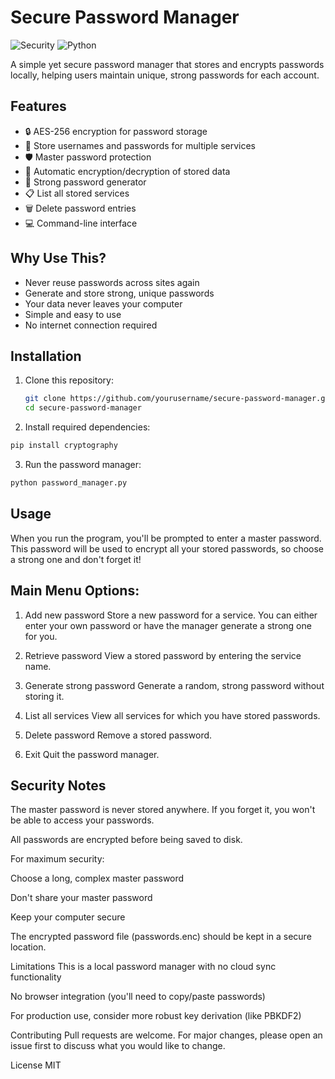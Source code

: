 # Secure Password Manager

![Security](https://img.shields.io/badge/security-encrypted-blue)
![Python](https://img.shields.io/badge/python-3.6%2B-green)

A simple yet secure password manager that stores and encrypts passwords locally, helping users maintain unique, strong passwords for each account.

## Features

- 🔒 AES-256 encryption for password storage
- 📝 Store usernames and passwords for multiple services
- 🛡️ Master password protection
- 🔄 Automatic encryption/decryption of stored data
- 🎲 Strong password generator
- 📋 List all stored services
- 🗑️ Delete password entries
- 💻 Command-line interface

## Why Use This?

- Never reuse passwords across sites again
- Generate and store strong, unique passwords
- Your data never leaves your computer
- Simple and easy to use
- No internet connection required

## Installation

1. Clone this repository:
   ```bash
   git clone https://github.com/yourusername/secure-password-manager.git
   cd secure-password-manager
   ```
2.  Install required dependencies:
  ```bash
  pip install cryptography
  ```
3.  Run the password manager:
  ```bash
  python password_manager.py
  ```

## Usage
When you run the program, you'll be prompted to enter a master password. This password will be used to encrypt all your stored passwords, so choose a strong one and don't forget it!

## Main Menu Options:
1.  Add new password
  Store a new password for a service. You can either enter your own password or have the manager generate a strong one for you.

2.  Retrieve password
  View a stored password by entering the service name.

3.  Generate strong password
  Generate a random, strong password without storing it.

4.  List all services
  View all services for which you have stored passwords.

5.  Delete password
  Remove a stored password.

6.  Exit
  Quit the password manager.

## Security Notes
The master password is never stored anywhere. If you forget it, you won't be able to access your passwords.

All passwords are encrypted before being saved to disk.

For maximum security:

Choose a long, complex master password

Don't share your master password

Keep your computer secure

The encrypted password file (passwords.enc) should be kept in a secure location.

Limitations
This is a local password manager with no cloud sync functionality

No browser integration (you'll need to copy/paste passwords)

For production use, consider more robust key derivation (like PBKDF2)

Contributing
Pull requests are welcome. For major changes, please open an issue first to discuss what you would like to change.

License
MIT
   
